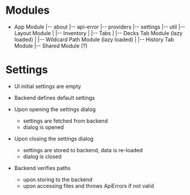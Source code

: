 # Modules
- App Module
|-- about
|-- api-error
|-- providers
|-- settings
|-- util
|-- Layout Module
| |-- Inventory
| |-- Tabs
|   |-- Decks Tab Module (lazy loaded)
|   |-- Wildcard Path Module (lazy loaded)
|   |-- History Tab Module
|-- Shared Module (?)

# Settings
- UI initial settings are empty
- Backend defines default settings
- Upon opening the settings dialog
  - settings are fetched from backend
  - dialog is opened

- Upon closing the settings dialog
  - settings are stored to backend, data is re-loaded
  - dialog is closed

- Backend verifies paths
  - upon storing to the backend
  - upon accessing files and throws ApiErrors if not valid